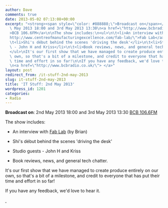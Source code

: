 ```yaml
---
author: Dave
comments: true
date: 2013-05-02 07:13:08+00:00
excerpt: "<strong><span style=\"color: #888888;\">Broadcast on</span></strong>: 2nd\
  \ May 2013 18:00 and 3rd May 2013 13:30\n<a href=\"http://www.bcbradio.co.uk/\"\
  >BCB 106.6FM</a>\n\nThe show includes:\n<ul>\n\t<li>An interview with <a href=\"\
  http://www.centreofmanufacturingexcellence.com/fab-lab/\">Fab Lab</a> (by Brian)</li>\n\
  \t<li>Shi's début behind the scenes 'driving the desk'</li>\n\t<li>Studio guests\
  \ - John H and Kriss</li>\n\t<li>Book reviews, news, and general tech chatter.</li>\n\
  </ul>\nIt's our first show that we have managed to create produce entirely on our\
  \ own, so that's a bit of a milestone, and credit to everyone that has put their\
  \ time and effort in so far!\n\nIf you have any feedback, we'd love to hear it.\n\
  \n<a href=\"http://www.bcbradio.co.uk/\"> </a>"
layout: post
redirect_from: /it-stuff-2nd-may-2013
slug: it-stuff-2nd-may-2013
title: 'IT Stuff: 2nd May 2013'
wordpress_id: 1201
categories:
- Radio
---
```


**Broadcast on**: 2nd May 2013 18:00 and 3rd May 2013 13:30
[BCB 106.6FM](http://www.bcbradio.co.uk/)

The show includes:



	
  * An interview with [Fab Lab](http://www.centreofmanufacturingexcellence.com/fab-lab/) (by Brian)

	
  * Shi's début behind the scenes 'driving the desk'

	
  * Studio guests - John H and Kriss

	
  * Book reviews, news, and general tech chatter.


It's our first show that we have managed to create produce entirely on our own, so that's a bit of a milestone, and credit to everyone that has put their time and effort in so far!

If you have any feedback, we'd love to hear it.

[ ](http://www.bcbradio.co.uk/)
